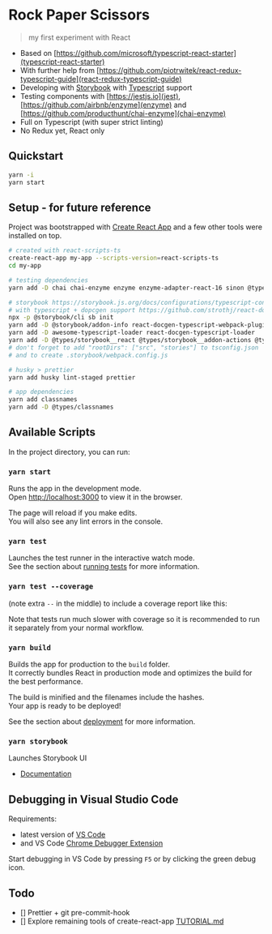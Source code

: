 # Rock Paper Scissors

> my first experiment with React

- Based on [https://github.com/microsoft/typescript-react-starter](typescript-react-starter)
- With further help from [https://github.com/piotrwitek/react-redux-typescript-guide](react-redux-typescript-guide)
- Developing with [Storybook](https://storybook.js.org/) with [Typescript](https://storybook.js.org/docs/configurations/typescript-config/) support
- Testing components with
[https://jestjs.io](jest),
[https://github.com/airbnb/enzyme](enzyme) and [https://github.com/producthunt/chai-enzyme](chai-enzyme)
- Full on Typescript (with super strict linting)
- No Redux yet, React only

## Quickstart

```bash
yarn -i
yarn start
```

## Setup - for future reference

Project was bootstrapped with [Create React App](https://github.com/facebookincubator/create-react-app) and a few other tools were installed on top.

```bash
# created with react-scripts-ts
create-react-app my-app --scripts-version=react-scripts-ts
cd my-app

# testing dependencies
yarn add -D chai chai-enzyme enzyme enzyme-adapter-react-16 sinon @types/chai @types/chai-enzyme @types/enzyme @types/enzyme-adapter-react-16 @types/sinon

# storybook https://storybook.js.org/docs/configurations/typescript-config/
# with typescript + dopcgen support https://github.com/strothj/react-docgen-typescript-loader
npx -p @storybook/cli sb init
yarn add -D @storybook/addon-info react-docgen-typescript-webpack-plugin
yarn add -D awesome-typescript-loader react-docgen-typescript-loader
yarn add -D @types/storybook__react @types/storybook__addon-actions @types/storybook__addon-links
# don't forget to add "rootDirs": ["src", "stories"] to tsconfig.json
# and to create .storybook/webpack.config.js

# husky > prettier
yarn add husky lint-staged prettier

# app dependencies
yarn add classnames
yarn add -D @types/classnames
```

## Available Scripts

In the project directory, you can run:

### `yarn start`

Runs the app in the development mode.<br>
Open [http://localhost:3000](http://localhost:3000) to view it in the browser.

The page will reload if you make edits.<br>
You will also see any lint errors in the console.

### `yarn test`

Launches the test runner in the interactive watch mode.<br>
See the section about [running tests](#running-tests) for more information.

### `yarn test --coverage`

(note extra `--` in the middle) to include a coverage report like this:

Note that tests run much slower with coverage so it is recommended to run it separately from your normal workflow.

### `yarn build`

Builds the app for production to the `build` folder.<br>
It correctly bundles React in production mode and optimizes the build for the best performance.

The build is minified and the filenames include the hashes.<br>
Your app is ready to be deployed!

See the section about [deployment](#deployment) for more information.

### `yarn storybook`

Launches Storybook UI

* [Documentation](https://storybook.js.org/docs/basics/introduction/)

## Debugging in Visual Studio Code

Requirements:
- latest version of [VS Code](https://code.visualstudio.com)
- and VS Code [Chrome Debugger Extension](https://marketplace.visualstudio.com/items?itemName=msjsdiag.debugger-for-chrome)

Start debugging in VS Code by pressing `F5` or by clicking the green debug icon.

## Todo

- [] Prettier + git pre-commit-hook
- [] Explore remaining tools of create-react-app [TUTORIAL.md](TUTORIAL)
